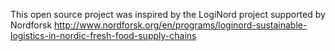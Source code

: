 This open source project was inspired by the LogiNord project supported by Nordforsk
http://www.nordforsk.org/en/programs/loginord-sustainable-logistics-in-nordic-fresh-food-supply-chains
